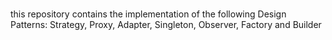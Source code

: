 #

this repository contains the implementation of the following Design Patterns: Strategy, Proxy, Adapter, Singleton, Observer, Factory and Builder
